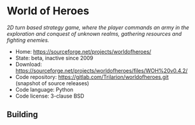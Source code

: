 # World of Heroes

_2D turn based strategy game, where the player commands an army in the exploration and conquest of unknown realms, gathering resources and fighting enemies._

- Home: https://sourceforge.net/projects/worldofheroes/
- State: beta, inactive since 2009
- Download: https://sourceforge.net/projects/worldofheroes/files/WOH%20v0.4.2/
- Code repository: https://gitlab.com/Trilarion/worldofheroes.git (snapshot of source releases)
- Code language: Python
- Code license: 3-clause BSD

## Building

